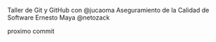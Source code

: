 Taller de Git y GitHub con @jucaoma
Aseguramiento de la Calidad de Software
Ernesto Maya @netozack

proximo commit